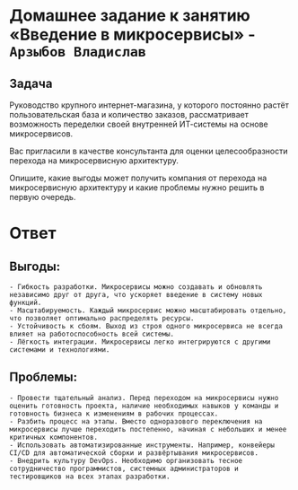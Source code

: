 # Домашнее задание к занятию «Введение в микросервисы» - `Арзыбов Владислав`

## Задача

Руководство крупного интернет-магазина, у которого постоянно растёт пользовательская база и количество заказов, рассматривает возможность переделки своей внутренней   ИТ-системы на основе микросервисов. 

Вас пригласили в качестве консультанта для оценки целесообразности перехода на микросервисную архитектуру. 

Опишите, какие выгоды может получить компания от перехода на микросервисную архитектуру и какие проблемы нужно решить в первую очередь.


# Ответ

## Выгоды:

    - Гибкость разработки. Микросервисы можно создавать и обновлять независимо друг от друга, что ускоряет введение в систему новых функций.
    - Масштабируемость. Каждый микросервис можно масштабировать отдельно, что позволяет оптимально распределять ресурсы.
    - Устойчивость к сбоям. Выход из строя одного микросервиса не всегда влияет на работоспособность всей системы.
    - Лёгкость интеграции. Микросервисы легко интегрируются с другими системами и технологиями.

## Проблемы:

    - Провести тщательный анализ. Перед переходом на микросервисы нужно оценить готовность проекта, наличие необходимых навыков у команды и готовность бизнеса к изменениям в рабочих процессах.
    - Разбить процесс на этапы. Вместо одноразового переключения на микросервисы лучше переходить постепенно, начиная с небольших и менее критичных компонентов.
    - Использовать автоматизированные инструменты. Например, конвейеры CI/CD для автоматической сборки и развёртывания микросервисов.
    - Внедрить культуру DevOps. Необходимо организовать тесное сотрудничество программистов, системных администраторов и тестировщиков на всех этапах разработки.
